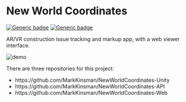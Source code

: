 # New World Coordinates

[![Generic badge](https://img.shields.io/badge/Deploy-Aws-Green.svg)](https://new-world-coordinates.mitevpi.now.sh )
[![Generic badge](https://img.shields.io/badge/Demo-Video-Green.svg)](https://youtu.be/VmzQxjnwUfE)

AR/VR construction issue tracking and markup app, with a web viewer interface.

![demo](assets/demo.gif)

There are three repositories for this project: <br>
<ul>
  <li>https://github.com/MarkKinsman/NewWorldCoordinates-Unity
  <li>https://github.com/MarkKinsman/NewWorldCoordinates-API
  <li>https://github.com/MarkKinsman/NewWorldCoordinates-Web
</ul>
